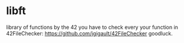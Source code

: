 # libft
library of functions by the 42
you have to check every your function in 42FileChecker: https://github.com/jgigault/42FileChecker
goodluck.
